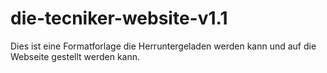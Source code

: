 # die-tecniker-website-v1.1
Dies ist eine Formatforlage die Herruntergeladen werden kann und auf die Webseite gestellt werden kann.
